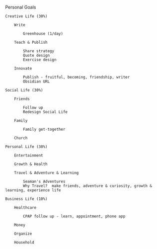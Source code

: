 Personal Goals
    
    Creative Life (30%)
    
        Write

            Greenhouse (1/day)
            
        Teach & Publish

            Share strategy
            Quote design
            Exercise design
            
        Innovate

            Publish - fruitful, becoming, friendship, writer
            Obsidian URL
           
    Social Life (30%)
    
        Friends

            Follow up
            Redesign Social Life

        Family

            Family get-together
            
        Church
            
    Personal Life (30%)
    
        Entertainment
        
        Growth & Health
            
        Travel & Adventure & Learning

            Seaman's Adventures
            Why Travel?  make friends, adventure & curiosity, growth & learning, experience life
           
    Business Life (10%)
    
        Healthcare

            CPAP follow up - learn, appointment, phone app
        
        Money
    
        Organize
        
        Household



